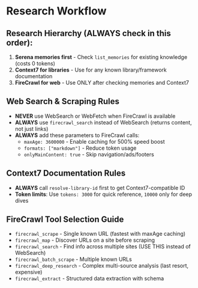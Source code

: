 # Research Workflow

## Research Hierarchy (ALWAYS check in this order):
1. **Serena memories first** - Check `list_memories` for existing knowledge (costs 0 tokens)
2. **Context7 for libraries** - Use for any known library/framework documentation
3. **FireCrawl for web** - Use ONLY after checking memories and Context7

## Web Search & Scraping Rules
- **NEVER** use WebSearch or WebFetch when FireCrawl is available
- **ALWAYS** use `firecrawl_search` instead of WebSearch (returns content, not just links)
- **ALWAYS** add these parameters to FireCrawl calls:
  - `maxAge: 3600000` - Enable caching for 500% speed boost
  - `formats: ["markdown"]` - Reduce token usage
  - `onlyMainContent: true` - Skip navigation/ads/footers

## Context7 Documentation Rules
- **ALWAYS** call `resolve-library-id` first to get Context7-compatible ID
- **Token limits**: Use `tokens: 3000` for quick reference, `10000` only for deep dives

## FireCrawl Tool Selection Guide
- `firecrawl_scrape` - Single known URL (fastest with maxAge caching)
- `firecrawl_map` - Discover URLs on a site before scraping
- `firecrawl_search` - Find info across multiple sites (USE THIS instead of WebSearch)
- `firecrawl_batch_scrape` - Multiple known URLs
- `firecrawl_deep_research` - Complex multi-source analysis (last resort, expensive)
- `firecrawl_extract` - Structured data extraction with schema